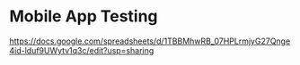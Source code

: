 # Mobile App Testing

https://docs.google.com/spreadsheets/d/1TBBMhwRB_07HPLrmjyG27Qnge4id-lduf9UWytv1q3c/edit?usp=sharing
